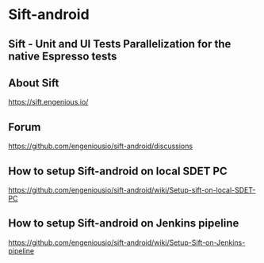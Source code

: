 # Sift-android


## Sift - Unit and UI Tests Parallelization for the native Espresso tests


## About Sift

https://sift.engenious.io/ 


## Forum

https://github.com/engeniousio/sift-android/discussions


## How to setup Sift-android on local SDET PC 

https://github.com/engeniousio/sift-android/wiki/Setup-sift-on-local-SDET-PC 


## How to setup Sift-android on Jenkins pipeline

https://github.com/engeniousio/sift-android/wiki/Setup-Sift-on-Jenkins-pipeline


